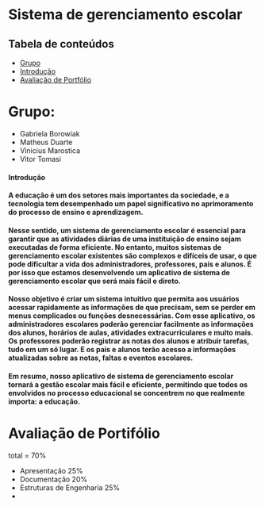 # Sistema de gerenciamento escolar

## Tabela de conteúdos
* [Grupo](#grupo)
* [Introdução](#introducao)
* [Avaliação de Portfólio](#avaliacao)

# Grupo:
* Gabriela Borowiak
* Matheus Duarte
* Vinicius Marostica
* Vitor Tomasi

#### Introdução
#### A educação é um dos setores mais importantes da sociedade, e a tecnologia tem desempenhado um papel significativo no aprimoramento do processo de ensino e aprendizagem. 
#### Nesse sentido, um sistema de gerenciamento escolar é essencial para garantir que as atividades diárias de uma instituição de ensino sejam executadas de forma eficiente. No entanto, muitos sistemas de gerenciamento escolar existentes são complexos e difíceis de usar, o que pode dificultar a vida dos administradores, professores, pais e alunos. É por isso que estamos desenvolvendo um aplicativo de sistema de gerenciamento escolar que será mais fácil e direto. 
#### Nosso objetivo é criar um sistema intuitivo que permita aos usuários acessar rapidamente as informações de que precisam, sem se perder em menus complicados ou funções desnecessárias. Com esse aplicativo, os administradores escolares poderão gerenciar facilmente as informações dos alunos, horários de aulas, atividades extracurriculares e muito mais. Os professores poderão registrar as notas dos alunos e atribuir tarefas, tudo em um só lugar. E os pais e alunos terão acesso a informações atualizadas sobre as notas, faltas e eventos escolares. 
#### Em resumo, nosso aplicativo de sistema de gerenciamento escolar tornará a gestão escolar mais fácil e eficiente, permitindo que todos os envolvidos no processo educacional se concentrem no que realmente importa: a educação.

# Avaliação de Portifólio
total = 70%

* Apresentação	            25%
* Documentação	            20%
* Estruturas de Engenharia	25%
* 
